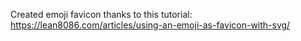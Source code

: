 Created emoji favicon thanks to this tutorial:
https://lean8086.com/articles/using-an-emoji-as-favicon-with-svg/
